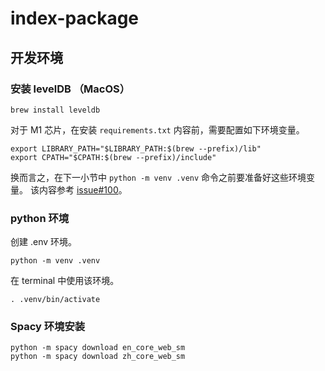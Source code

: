 # index-package

## 开发环境

### 安装 levelDB （MacOS）

```shell
brew install leveldb
```

对于 M1 芯片，在安装 `requirements.txt` 内容前，需要配置如下环境变量。

```shell
export LIBRARY_PATH="$LIBRARY_PATH:$(brew --prefix)/lib"
export CPATH="$CPATH:$(brew --prefix)/include"
```

换而言之，在下一小节中 `python -m venv .venv` 命令之前要准备好这些环境变量。
该内容参考 [issue#100](https://github.com/wbolster/plyvel/issues/100#issuecomment-1162625134)。

### python 环境

创建 .env 环境。

```shell
python -m venv .venv
```

在 terminal 中使用该环境。

```shell
. .venv/bin/activate
```

### Spacy 环境安装

```shell
python -m spacy download en_core_web_sm
python -m spacy download zh_core_web_sm
```